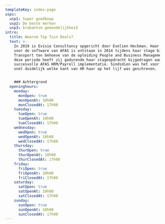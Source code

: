 ```yaml
---
templateKey: index-page
usps:
  usp1: Super goedkoop
  usp2: De beste merken
  usp3: brabantse gemoedelijkheid
intro:
  title: Waarom Top Tuin Deals?
  text: >-
    In 2019 is Evisie Consultancy opgericht door Evelien Heckman. Haar passie
    voor de software van AFAS is ontstaan in 2014 tijdens haar stage bij Veolia
    Transport ten behoeve van de opleiding People and Business Management. In
    deze periode heeft zij gedurende haar stageopdracht bijgedragen aan een
    succesvolle AFAS HRM/Payroll implementatie. Sindsdien was het voor haar al
    snel duidelijk welke kant van HR haar op het lijf was geschreven. 


    ### Achtergrond
  openinghours:
    monday:
      monOpen: true
      monOpenAt: 10h00
      monClosedAt: 17h00
    tuesday:
      tueOpen: true
      tueOpenAt: 10h00
      tueClosedAt: 17h00
    wednesday:
      wedOpen: true
      wedOpenAt: 10h00
      wedClosedAt: 17h00
    thursday:
      thurOpen: true
      thurOpenAt: 10h00
      thurClosedAt: 17h00
    friday:
      friOpen: true
      friOpenAt: 10h00
      friClosedAt: 17h00
    saturday:
      satOpen: true
      satOpenAt: 10h00
      satClosedAt: 17h00
    sunday:
      sunOpen: true
      sunOpenAt: 10h00
      sunClosedAt: 17h00
---
```

